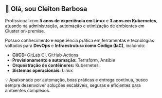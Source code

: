 ## 👋 Olá, sou Cleiton Barbosa

Profissional com **5 anos de experiência em Linux** e **3 anos em Kubernetes**, atuando na administração, automação e otimização de ambientes em Cluster on-premise.  

Possuo conhecimento e experiência prática em ferramentas e tecnologias voltadas para **DevOps** e **Infraestrutura como Código (IaC)**, incluindo:

- **CI/CD:** GitLab CI, GitHub Actions  
- **Provisionamento e automação:** Terraform, Ansible  
- **Orquestração de contêineres:** Kubernetes  
- **Sistemas operacionais:** Linux 

💡 Apaixonado por automação, boas práticas e entrega contínua, busco sempre desenvolver soluções escaláveis, seguras e eficientes para ambientes complexos.
